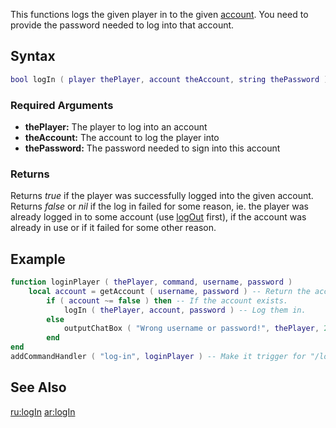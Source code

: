 This functions logs the given player in to the given [account](/docs/account.md "wikilink"). You need to provide the password needed to log into that account.

Syntax
------

``` lua
bool logIn ( player thePlayer, account theAccount, string thePassword )
```

### Required Arguments

-   **thePlayer:** The player to log into an account
-   **theAccount:** The account to log the player into
-   **thePassword:** The password needed to sign into this account

### Returns

Returns *true* if the player was successfully logged into the given account. Returns *false* or *nil* if the log in failed for some reason, ie. the player was already logged in to some account (use [logOut](/docs/logout.md "wikilink") first), if the account was already in use or if it failed for some other reason.

Example
-------

``` lua
function loginPlayer ( thePlayer, command, username, password )
    local account = getAccount ( username, password ) -- Return the account
        if ( account ~= false ) then -- If the account exists.
            logIn ( thePlayer, account, password ) -- Log them in.
        else
            outputChatBox ( "Wrong username or password!", thePlayer, 255, 255, 0 ) -- Output they got the details wrong.
        end
end
addCommandHandler ( "log-in", loginPlayer ) -- Make it trigger for "/log-in", NOTE: /login is hardcored and cannot be used.
```

See Also
--------

[ru:logIn](/docs/ru:login.md "wikilink") [ar:logIn](/docs/ar:login.md "wikilink")
